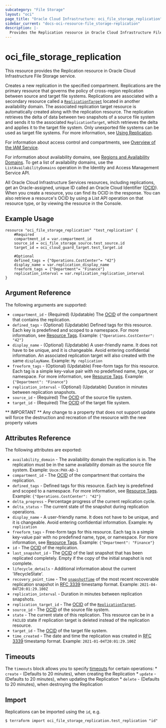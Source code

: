 ```yaml
---
subcategory: "File Storage"
layout: "oci"
page_title: "Oracle Cloud Infrastructure: oci_file_storage_replication"
sidebar_current: "docs-oci-resource-file_storage-replication"
description: |-
  Provides the Replication resource in Oracle Cloud Infrastructure File Storage service
---
```


# oci_file_storage_replication
This resource provides the Replication resource in Oracle Cloud Infrastructure File Storage service.

Creates a new replication in the specified compartment.
Replications are the primary resource that governs the policy of cross-region replication between source
and target file systems. Replications are associated with a secondary resource called a [`ReplicationTarget`](https://docs.cloud.oracle.com/iaas/api/#/en/iaas/latest/ReplicationTarget)
located in another availability domain.
The associated replication target resource is automatically created along with the replication resource.
The replication retrieves the delta of data between two snapshots of a source file system
and sends it to the associated `ReplicationTarget`, which retrieves the delta and applies it to the target
file system.
Only unexported file systems can be used as target file systems.
For more information, see [Using Replication](https://docs.cloud.oracle.com/iaas/Content/File/Tasks/FSreplication.htm).

For information about access control and compartments, see
[Overview of the IAM
Service](https://docs.cloud.oracle.com/iaas/Content/Identity/Concepts/overview.htm).

For information about availability domains, see [Regions and
Availability Domains](https://docs.cloud.oracle.com/iaas/Content/General/Concepts/regions.htm).
To get a list of availability domains, use the
`ListAvailabilityDomains` operation in the Identity and Access
Management Service API.

All Oracle Cloud Infrastructure Services resources, including
replications, get an Oracle-assigned, unique ID called an
Oracle Cloud Identifier ([OCID](https://docs.cloud.oracle.com/iaas/Content/General/Concepts/identifiers.htm)).
When you create a resource, you can find its OCID in the response.
You can also retrieve a resource's OCID by using a List API operation on that resource
type, or by viewing the resource in the Console.


## Example Usage

```hcl
resource "oci_file_storage_replication" "test_replication" {
	#Required
	compartment_id = var.compartment_id
	source_id = oci_file_storage_source.test_source.id
	target_id = oci_cloud_guard_target.test_target.id

	#Optional
	defined_tags = {"Operations.CostCenter"= "42"}
	display_name = var.replication_display_name
	freeform_tags = {"Department"= "Finance"}
	replication_interval = var.replication_replication_interval
}
```

## Argument Reference

The following arguments are supported:

* `compartment_id` - (Required) (Updatable) The [OCID](https://docs.cloud.oracle.com/iaas/Content/General/Concepts/identifiers.htm) of the compartment that contains the replication.
* `defined_tags` - (Optional) (Updatable) Defined tags for this resource. Each key is predefined and scoped to a namespace. For more information, see [Resource Tags](https://docs.cloud.oracle.com/iaas/Content/General/Concepts/resourcetags.htm). Example: `{"Operations.CostCenter": "42"}` 
* `display_name` - (Optional) (Updatable) A user-friendly name. It does not have to be unique, and it is changeable. Avoid entering confidential information. An associated replication target will also created with the same `displayName`. Example: `My replication` 
* `freeform_tags` - (Optional) (Updatable) Free-form tags for this resource. Each tag is a simple key-value pair with no predefined name, type, or namespace. For more information, see [Resource Tags](https://docs.cloud.oracle.com/iaas/Content/General/Concepts/resourcetags.htm). Example: `{"Department": "Finance"}` 
* `replication_interval` - (Optional) (Updatable) Duration in minutes between replication snapshots.
* `source_id` - (Required) The [OCID](https://docs.cloud.oracle.com/iaas/Content/General/Concepts/identifiers.htm) of the source file system. 
* `target_id` - (Required) The [OCID](https://docs.cloud.oracle.com/iaas/Content/General/Concepts/identifiers.htm) of the target file system. 


** IMPORTANT **
Any change to a property that does not support update will force the destruction and recreation of the resource with the new property values

## Attributes Reference

The following attributes are exported:

* `availability_domain` - The availability domain the replication is in. The replication must be in the same availability domain as the source file system. Example: `Uocm:PHX-AD-1` 
* `compartment_id` - The [OCID](https://docs.cloud.oracle.com/iaas/Content/General/Concepts/identifiers.htm) of the compartment that contains the replication.
* `defined_tags` - Defined tags for this resource. Each key is predefined and scoped to a namespace. For more information, see [Resource Tags](https://docs.cloud.oracle.com/iaas/Content/General/Concepts/resourcetags.htm). Example: `{"Operations.CostCenter": "42"}` 
* `delta_progress` - Percentage progress of the current replication cycle. 
* `delta_status` - The current state of the snapshot during replication operations.
* `display_name` - A user-friendly name. It does not have to be unique, and it is changeable. Avoid entering confidential information.  Example: `My replication` 
* `freeform_tags` - Free-form tags for this resource. Each tag is a simple key-value pair with no predefined name, type, or namespace. For more information, see [Resource Tags](https://docs.cloud.oracle.com/iaas/Content/General/Concepts/resourcetags.htm). Example: `{"Department": "Finance"}` 
* `id` - The [OCID](https://docs.cloud.oracle.com/iaas/Content/General/Concepts/identifiers.htm) of the replication.
* `last_snapshot_id` - The [OCID](https://docs.cloud.oracle.com/iaas/Content/General/Concepts/identifiers.htm) of the last snapshot that has been replicated completely. Empty if the copy of the initial snapshot is not complete. 
* `lifecycle_details` - Additional information about the current 'lifecycleState'.
* `recovery_point_time` - The [`snapshotTime`](https://docs.cloud.oracle.com/iaas/api/#/en/iaas/latest/Snapshot/snapshotTime) of the most recent recoverable replication snapshot in [RFC 3339](https://tools.ietf.org/rfc/rfc3339) timestamp format. Example: `2021-04-04T20:01:29.100Z` 
* `replication_interval` - Duration in minutes between replication snapshots.
* `replication_target_id` - The [OCID](https://docs.cloud.oracle.com/iaas/Content/General/Concepts/identifiers.htm) of the [`ReplicationTarget`](https://docs.cloud.oracle.com/iaas/api/#/en/iaas/latest/ReplicationTarget). 
* `source_id` - The [OCID](https://docs.cloud.oracle.com/iaas/Content/General/Concepts/identifiers.htm) of the source file system. 
* `state` - The current state of this replication. This resource can be in a `FAILED` state if replication target is deleted instead of the replication resource. 
* `target_id` - The [OCID](https://docs.cloud.oracle.com/iaas/Content/General/Concepts/identifiers.htm) of the target file system. 
* `time_created` - The date and time the replication was created in [RFC 3339](https://tools.ietf.org/rfc/rfc3339) timestamp format.  Example: `2021-01-04T20:01:29.100Z` 

## Timeouts

The `timeouts` block allows you to specify [timeouts](https://registry.terraform.io/providers/oracle/oci/latest/docs/guides/changing_timeouts) for certain operations:
	* `create` - (Defaults to 20 minutes), when creating the Replication
	* `update` - (Defaults to 20 minutes), when updating the Replication
	* `delete` - (Defaults to 20 minutes), when destroying the Replication


## Import

Replications can be imported using the `id`, e.g.

```
$ terraform import oci_file_storage_replication.test_replication "id"
```

